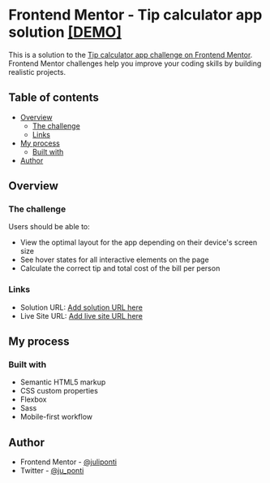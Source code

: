 # Frontend Mentor - Tip calculator app solution [[DEMO]](https://juliponti.github.io/tip-calculator-app/)

This is a solution to the [Tip calculator app challenge on Frontend Mentor](https://www.frontendmentor.io/challenges/tip-calculator-app-ugJNGbJUX). Frontend Mentor challenges help you improve your coding skills by building realistic projects.

## Table of contents

- [Overview](#overview)
  - [The challenge](#the-challenge)
  - [Links](#links)
- [My process](#my-process)
  - [Built with](#built-with)
- [Author](#author)

## Overview

### The challenge

Users should be able to:

- View the optimal layout for the app depending on their device's screen size
- See hover states for all interactive elements on the page
- Calculate the correct tip and total cost of the bill per person

### Links

- Solution URL: [Add solution URL here](https://www.frontendmentor.io/solutions/mobile-first-site-using-sass-and-bem-6XETu1xOc)
- Live Site URL: [Add live site URL here](https://juliponti.github.io/tip-calculator-app/)

## My process

### Built with

- Semantic HTML5 markup
- CSS custom properties
- Flexbox
- Sass
- Mobile-first workflow

## Author

- Frontend Mentor - [@juliponti](https://www.frontendmentor.io/profile/juliponti)
- Twitter - [@ju_ponti](https://twitter.com/ju_ponti)
